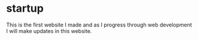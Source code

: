 # startup
This is the first website I made and as I progress through web development I will make updates in this website.
